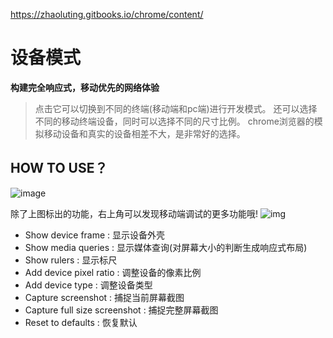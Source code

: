 https://zhaoluting.gitbooks.io/chrome/content/

# 设备模式

**构建完全响应式，移动优先的网络体验**

> 点击它可以切换到不同的终端(移动端和pc端)进行开发模式。
> 还可以选择不同的移动终端设备，同时可以选择不同的尺寸比例。
> chrome浏览器的模拟移动设备和真实的设备相差不大，是非常好的选择。

## HOW TO USE？

![image](../../public/img/device1_2.png)

除了上图标出的功能，右上角可以发现移动端调试的更多功能哦!
![img](../../public/img/device2.png)

- Show device frame : 显示设备外壳
- Show media queries : 显示媒体查询(对屏幕大小的判断生成响应式布局)
- Show rulers : 显示标尺
- Add device pixel ratio : 调整设备的像素比例
- Add device type : 调整设备类型
- Capture screenshot : 捕捉当前屏幕截图
- Capture full size screenshot : 捕捉完整屏幕截图
- Reset to defaults : 恢复默认